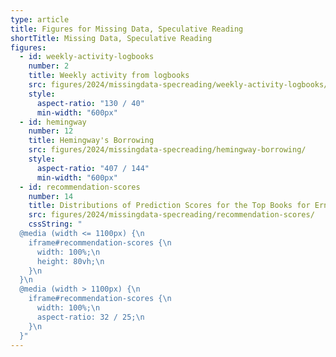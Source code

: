 ```yaml
---
type: article
title: Figures for Missing Data, Speculative Reading
shortTitle: Missing Data, Speculative Reading
figures:
  - id: weekly-activity-logbooks
    number: 2
    title: Weekly activity from logbooks
    src: figures/2024/missingdata-specreading/weekly-activity-logbooks/
    style:
      aspect-ratio: "130 / 40"
      min-width: "600px"
  - id: hemingway
    number: 12
    title: Hemingway's Borrowing
    src: figures/2024/missingdata-specreading/hemingway-borrowing/
    style:
      aspect-ratio: "407 / 144"
      min-width: "600px"
  - id: recommendation-scores
    number: 14
    title: Distributions of Prediction Scores for the Top Books for Ernest Hemingway
    src: figures/2024/missingdata-specreading/recommendation-scores/
    cssString: "
  @media (width <= 1100px) {\n
    iframe#recommendation-scores {\n
      width: 100%;\n
      height: 80vh;\n
    }\n
  }\n
  @media (width > 1100px) {\n
    iframe#recommendation-scores {\n
      width: 100%;\n
      aspect-ratio: 32 / 25;\n
    }\n
  }"
---
```


